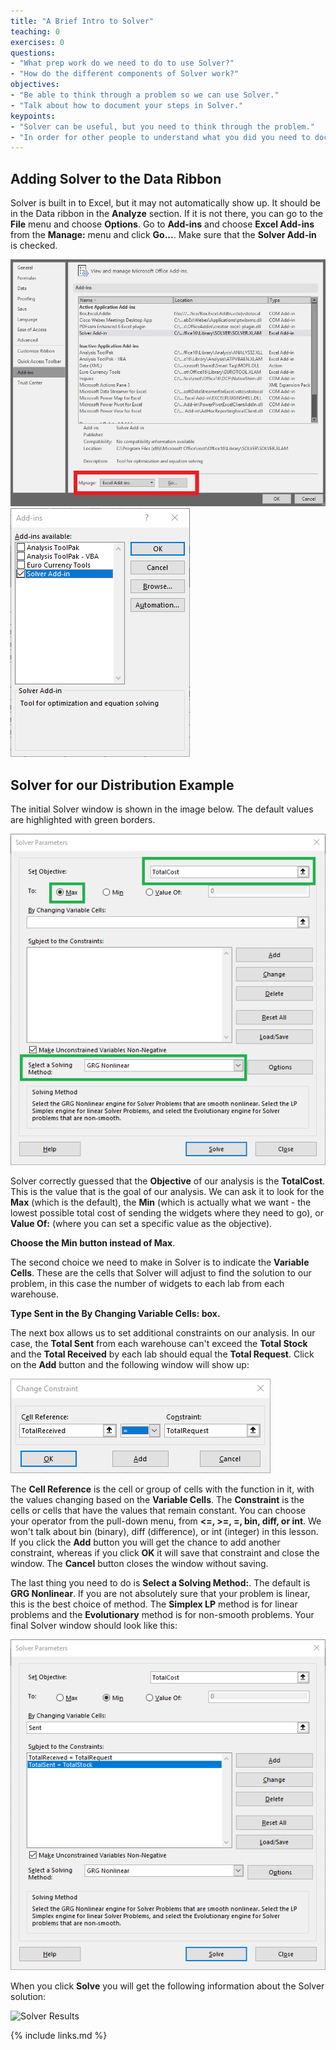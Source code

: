 ```yaml
---
title: "A Brief Intro to Solver"
teaching: 0
exercises: 0
questions:
- "What prep work do we need to do to use Solver?"
- "How do the different components of Solver work?"
objectives:
- "Be able to think through a problem so we can use Solver."
- "Talk about how to document your steps in Solver."
keypoints:
- "Solver can be useful, but you need to think through the problem."
- "In order for other people to understand what you did you need to document your steps." 
---
```


## Adding Solver to the Data Ribbon

Solver is built in to Excel, but it may not automatically show up. It should be in the Data ribbon in the **Analyze** section. If it is not there, you can go to the **File** menu and choose **Options**. Go to **Add-ins** and choose **Excel Add-ins** from the **Manage:** menu and click **Go...**. Make sure that the **Solver Add-in** is checked.

![Main Options - Add-ins Menu](../fig/2020-01-17-EngiExcel-addIns.png) ![Add-ins check boxes](../fig/2020-01-17-EngiExcel-addInsSolver.png) 

## Solver for our Distribution Example

The initial Solver window is shown in the image below. The default values are highlighted with green borders.

![Solver Default](../fig/2020-01-17-EngiExcel-solverDefaults.png)

Solver correctly guessed that the **Objective** of our analysis is the **TotalCost**. This is the value that is the goal of our analysis. We can ask it to look for the **Max** (which is the default), the **Min** (which is actually what we want - the lowest possible total cost of sending the widgets where they need to go), or **Value Of:** (where you can set a specific value as the objective).

**Choose the Min button instead of Max**. 

The second choice we need to make in Solver is to indicate the **Variable Cells**. These are the cells that Solver will adjust to find the solution to our problem, in this case the number of widgets to each lab from each warehouse. 

**Type Sent in the By Changing Variable Cells: box.**

The next box allows us to set additional constraints on our analysis. In our case, the **Total Sent** from each warehouse can't exceed the **Total Stock** and the **Total Received** by each lab should equal the **Total Request**. Click on the **Add** button and the following window will show up:

![Change Constraint](../fig/2020-01-17-EngiExcel-changeConstraint.png)     

The **Cell Reference** is the cell or group of cells with the function in it, with the values changing based on the **Variable Cells**. The **Constraint** is the cells or cells that have the values that remain constant. You can choose your operator from the pull-down menu, from **<=, >=, =, bin, diff, or int**. We won't talk about bin (binary), diff (difference), or int (integer) in this lesson. If you click the **Add** button you will get the chance to add another constraint, whereas if you click **OK** it will save that constraint and close the window. The **Cancel** button closes the window without saving.

The last thing you need to do is **Select a Solving Method:**. The default is **GRG Nonlinear**. If you are not absolutely sure that your problem is linear, this is the best choice of method. The **Simplex LP** method is for linear problems and the **Evolutionary** method is for non-smooth problems. Your final Solver window should look like this:

![Final Solver settings](../fig/2020-01-17-EngiExcel-solverFinal.png) 

When you click **Solve** you will get the following information about the Solver solution:

![Solver Results](../fig/2020-01-17-EngiExcel-solverResults.png)  

 

  

{% include links.md %}

